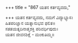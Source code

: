 +++
title = "867 ಯತನ ಕರ್ತವ್ಯವದು,"

+++
ಯತನ ಕರ್ತವ್ಯವದು, ನಮಗೆ ವಿದ್ಯಾಭ್ಯಾಸ।  
ಹಿತಪರಿಜ್ಞಾನ ಯತ್ನಾನುಭವ ಫಲಿತ॥  
ಸತತಯತ್ನದಿನಾತ್ಮಶಕ್ತಿ ಪರಿವರ್ಧಿಪುದು।  
ಯತನ ಜೀವನಶಿಕ್ಷೆ - ಮಂಕುತಿಮ್ಮ॥  
